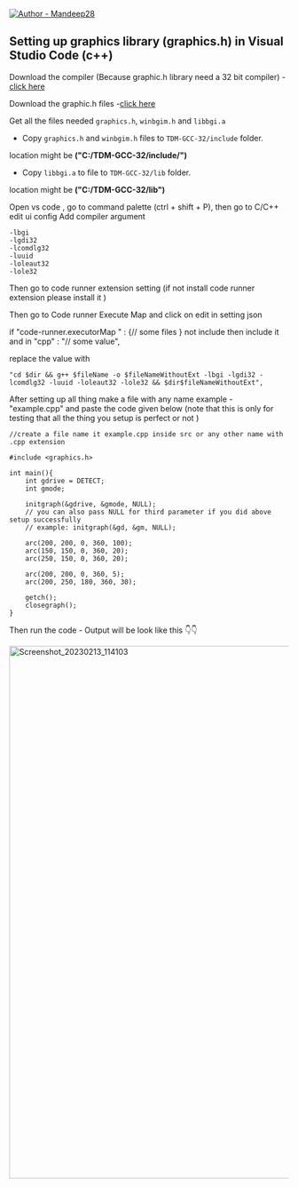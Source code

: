 [![Author - Mandeep28](https://img.shields.io/badge/Author%20---%20Mandeep28-brightgreen)](https://opensource.org/licenses/)


## Setting up graphics library (graphics.h) in Visual Studio Code (c++)

Download the compiler (Because graphic.h library need a 32 bit compiler) - [click here](https://jmeubank.github.io/tdm-gcc/)

Download the graphic.h files -[click here](https://drive.google.com/file/d/16xZBvFXf7yFjxwTpuyevK1KPuLgUeZFh/view)

 Get all the files needed `graphics.h`, `winbgim.h` and `libbgi.a`

- Copy `graphics.h` and `winbgim.h` files to `TDM-GCC-32/include` folder.

location might be **("C:/TDM-GCC-32/include/")**

- Copy `libbgi.a` to file to `TDM-GCC-32/lib` folder.

location might be **("C:/TDM-GCC-32/lib")**



Open vs code , go to command palette (ctrl + shift + P), then go to C/C++ edit ui config 
Add compiler argument 
```
-lbgi
-lgdi32
-lcomdlg32
-luuid
-loleaut32
-lole32
```
Then go to code runner extension setting (if not install code runner extension please install it ) 

Then go to Code runner Execute Map and click on edit in setting json 

if "code-runner.executorMap " : {// some files } not include then include it and in "cpp" : "// some value",


replace the value with 
```
"cd $dir && g++ $fileName -o $fileNameWithoutExt -lbgi -lgdi32 -lcomdlg32 -luuid -loleaut32 -lole32 && $dir$fileNameWithoutExt",
```
After setting up all thing make a file with any name example - "example.cpp" and paste the code given below (note that this is only for testing that all the thing you setup is perfect or not )
```
//create a file name it example.cpp inside src or any other name with .cpp extension

#include <graphics.h>

int main(){
    int gdrive = DETECT;
    int gmode;

    initgraph(&gdrive, &gmode, NULL);
    // you can also pass NULL for third parameter if you did above setup successfully
    // example: initgraph(&gd, &gm, NULL);

    arc(200, 200, 0, 360, 100);
    arc(150, 150, 0, 360, 20);
    arc(250, 150, 0, 360, 20);

    arc(200, 200, 0, 360, 5);
    arc(200, 250, 180, 360, 30);

    getch();
    closegraph();
}

```

Then run the code - Output will be look like this 👇👇


<img width="959" alt="Screenshot_20230213_114103" src="https://user-images.githubusercontent.com/95164601/218538691-0d4f8de3-6aaf-4ec0-a1e1-352e197cbd3b.png">


